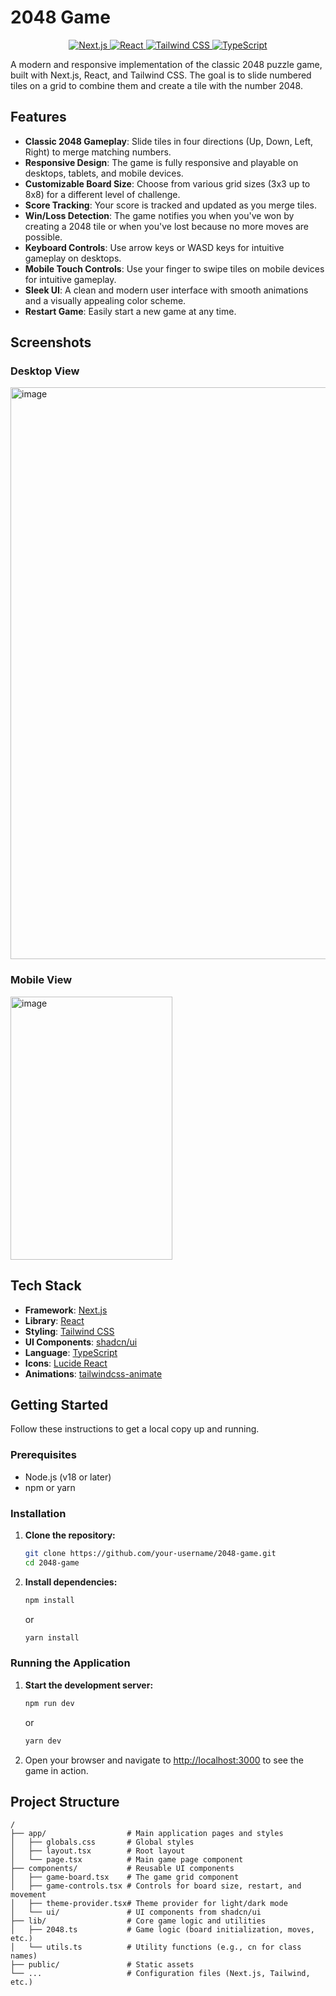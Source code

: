 # 2048 Game

<p align="center">
  <a href="https://nextjs.org" target="_blank">
    <img src="https://img.shields.io/badge/Next.js-14.x-black?style=for-the-badge&logo=next.js&logoColor=white" alt="Next.js">
  </a>
  <a href="https://react.dev" target="_blank">
    <img src="https://img.shields.io/badge/React-18.x-blue?style=for-the-badge&logo=react&logoColor=white" alt="React">
  </a>
  <a href="https://tailwindcss.com" target="_blank">
    <img src="https://img.shields.io/badge/Tailwind_CSS-3.x-38B2AC?style=for-the-badge&logo=tailwind-css&logoColor=white" alt="Tailwind CSS">
  </a>
  <a href="https://www.typescriptlang.org" target="_blank">
    <img src="https://img.shields.io/badge/TypeScript-5.x-3178C6?style=for-the-badge&logo=typescript&logoColor=white" alt="TypeScript">
  </a>
</p>

A modern and responsive implementation of the classic 2048 puzzle game, built with Next.js, React, and Tailwind CSS. The goal is to slide numbered tiles on a grid to combine them and create a tile with the number 2048.


## Features

-   **Classic 2048 Gameplay**: Slide tiles in four directions (Up, Down, Left, Right) to merge matching numbers.
-   **Responsive Design**: The game is fully responsive and playable on desktops, tablets, and mobile devices.
-   **Customizable Board Size**: Choose from various grid sizes (3x3 up to 8x8) for a different level of challenge.
-   **Score Tracking**: Your score is tracked and updated as you merge tiles.
-   **Win/Loss Detection**: The game notifies you when you've won by creating a 2048 tile or when you've lost because no more moves are possible.
-   **Keyboard Controls**: Use arrow keys or WASD keys for intuitive gameplay on desktops.
-   **Mobile Touch Controls**: Use your finger to swipe tiles on mobile devices for intuitive gameplay.
-   **Sleek UI**: A clean and modern user interface with smooth animations and a visually appealing color scheme.
-   **Restart Game**: Easily start a new game at any time.

## Screenshots


### Desktop View
<img width="1896" height="915" alt="image" src="https://github.com/user-attachments/assets/2f471315-8cf9-478c-b5d3-2f88ac441dd3" />

### Mobile View
<img width="259" height="421" alt="image" src="https://github.com/user-attachments/assets/181ffe71-c6c8-42d1-af8b-2347701ec060" />


## Tech Stack

-   **Framework**: [Next.js](https://nextjs.org/)
-   **Library**: [React](https://reactjs.org/)
-   **Styling**: [Tailwind CSS](https://tailwindcss.com/)
-   **UI Components**: [shadcn/ui](https://ui.shadcn.com/)
-   **Language**: [TypeScript](https://www.typescriptlang.org/)
-   **Icons**: [Lucide React](https://lucide.dev/guide/packages/lucide-react)
-   **Animations**: [tailwindcss-animate](https://www.npmjs.com/package/tailwindcss-animate)

## Getting Started

Follow these instructions to get a local copy up and running.

### Prerequisites

-   Node.js (v18 or later)
-   npm or yarn

### Installation

1.  **Clone the repository:**
    ```sh
    git clone https://github.com/your-username/2048-game.git
    cd 2048-game
    ```

2.  **Install dependencies:**
    ```sh
    npm install
    ```
    or
    ```sh
    yarn install
    ```

### Running the Application

1.  **Start the development server:**
    ```sh
    npm run dev
    ```
    or
    ```sh
    yarn dev
    ```

2.  Open your browser and navigate to [http://localhost:3000](http://localhost:3000) to see the game in action.

## Project Structure

```
/
├── app/                  # Main application pages and styles
│   ├── globals.css       # Global styles
│   ├── layout.tsx        # Root layout
│   └── page.tsx          # Main game page component
├── components/           # Reusable UI components
│   ├── game-board.tsx    # The game grid component
│   ├── game-controls.tsx # Controls for board size, restart, and movement
│   ├── theme-provider.tsx# Theme provider for light/dark mode
│   └── ui/               # UI components from shadcn/ui
├── lib/                  # Core game logic and utilities
│   ├── 2048.ts           # Game logic (board initialization, moves, etc.)
│   └── utils.ts          # Utility functions (e.g., cn for class names)
├── public/               # Static assets
└── ...                   # Configuration files (Next.js, Tailwind, etc.)

```
